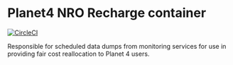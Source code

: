 # Planet4 NRO Recharge container

[![CircleCI](https://circleci.com/gh/greenpeace/planet4-nro-recharge.svg?style=shield)](https://circleci.com/gh/greenpeace/planet4-nro-recharge)

Responsible for scheduled data dumps from monitoring services for use in providing fair cost reallocation to Planet 4 users.
